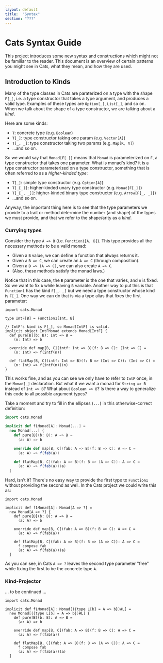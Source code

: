 ```yaml
---
layout: default
title:  "Syntax"
section: "???"
---
```


# Cats Syntax Guide

This project introduces some new syntax and constructions which might
not be familiar to the reader. This document is an overview of certain
patterns you might see in Cats, what they mean, and how they are used.

## Introduction to Kinds

Many of the type classes in Cats are paraterized on a type with the
shape `F[_]`, i.e. a type constructor that takes a type argument, and
produces a valid type. Examples of these types are `Option[_]`,
`List[_]`, and so on. When we talk about the shape of a type
constructor, we are talking about a *kind*.

Here are some kinds:

 * `T`: concrete type (e.g. `Boolean`)
 * `T[_]`: type constructor taking one param (e.g. `Vector[A]`)
 * `T[_, _]`: type constructor taking two params (e.g. `Map[K, V]`)
 * ...and so on.

So we would say that `Monad[F[_]]` means that `Monad` is parameterized
on `F`, a type constructor that takes one parameter. What is monad's
kind? it is a type constructor parameterized on a type constructor,
something that is often referred to as a *higher-kinded type*:

 * `T[_]`: simple type constructor (e.g. `Option[A]`)
 * `T[_[_]]`: higher-kinded unary type constructor (e.g. `Monad[F[_]]`)
 * `T[_[_, _]]`: higher-kinded binary type constructor (e.g. `Arrow[F[_, _]]`)
 * ...and so on.

Anyway, the important thing here is to see that the type parameters we
provide to a trait or method determine the number (and shape) of the
types we must provide, and that we refer to the shape/arity as a
*kind*.

### Currying types

Consider the type `A => B` (i.e. `Function1[A, B]`). This type
provides all the necessary methods to be a valid monad:

 * Given a `B` value, we can define a function that always returns it.
 * Given a `B => C`, we can create an `A => C` (through composition).
 * Given a `B => (A => C)`, we can also create `A => C`.
 * (Also, these methods satisfy the monad laws.)

Notice that in this case, the `B` parameter is the one that varies,
and `A` is fixed. So we want to fix `A` while leaving `B` variable.
Another way to put this is that `Function1` has the kind `F[_, _]` but
we need a type constructor whose kind is `F[_]`. One way we can do
that is via a type alias that fixes the first parameter:

```tut:silent
import cats.Monad

type IntF[B] = Function1[Int, B]

// IntF's kind is F[_], so Monad[IntF] is valid.
implicit object IntFMonad extends Monad[IntF] {
  def pure[B](b: B): Int => B =
    (n: Int) => b

  override def map[B, C](intf: Int => B)(f: B => C): (Int => C) =
    (n: Int) => f(intf(n))

  def flatMap[B, C](intf: Int => B)(f: B => (Int => C)): (Int => C) =
    (n: Int) => f(intf(n))(n)
}
```

This works fine, and as you can see we only have to refer to `IntF`
once, in the `Monad[_]` declaration. But what if we want a monad for
`String => B` instead of `Int => B`? What about `Boolean => B`? Is
there a way to generalize this code to all possible argument types?

Take a moment and try to fill in the ellipses (`...`) in this
otherwise-correct definition:

```scala
import cats.Monad

implicit def f1Monad[A]: Monad[...] =
  new Monad[...] {
    def pure[B](b: B): A => B =
      (a: A) => b

    override def map[B, C](fab: A => B)(f: B => C): A => C =
      (a: A) => f(fab(a))

    def flatMap[B, C](fab: A => B)(f: B => (A => C)): A => C =
      (a: A) => f(fab(a))(a)
  }
```

Hard, isn't it? There's no easy way to provide the first type to
`Function1` without providing the second as well. In the Cats project
we could write this as:

```tut:silent
import cats.Monad

implicit def f1Monad[A]: Monad[A => ?] =
  new Monad[A => ?] {
    def pure[B](b: B): A => B =
      (a: A) => b

    override def map[B, C](fab: A => B)(f: B => C): A => C =
      (a: A) => f(fab(a))

    def flatMap[B, C](fab: A => B)(f: B => (A => C)): A => C =
      f compose fab
      (a: A) => f(fab(a))(a)
  }
```

As you can see, in Cats `A => ?` leaves the second type parameter
"free" while fixing the first to be the concrete type `A`.

### Kind-Projector

... to be continued ...

```tut:silent
import cats.Monad

implicit def f1Monad[A]: Monad[({type L[b] = A => b})#L] =
  new Monad[({type L[b] = A => b})#L] {
    def pure[B](b: B): A => B =
      (a: A) => b

    override def map[B, C](fab: A => B)(f: B => C): A => C =
      (a: A) => f(fab(a))

    def flatMap[B, C](fab: A => B)(f: B => (A => C)): A => C =
      f compose fab
      (a: A) => f(fab(a))(a)
  }
```
